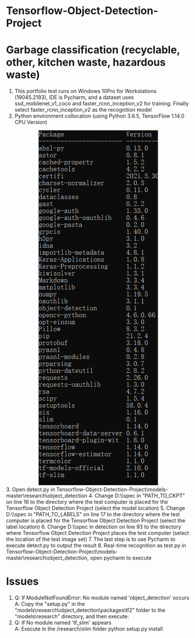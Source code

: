 # Tensorflow-Object-Detection-Project
# Garbage classification (recyclable, other, kitchen waste, hazardous waste)

1. This portfolio test runs on Windows 10Pro for Workstations (19045.2193), IDE is Pycharm, and a dataset uses ssd_mobilenet_v1_coco and faster_rcnn_inception_v2 for training. Finally select faster_rcnn_inception_v2 as the recognition model
2. Python environment collocation (using Python 3.6.5, TensorFlow 1.14.0 CPU Version)
<div align=center>
<img src="https://github.com/leo770/Tensorflow-Object-Detection-Project/blob/main/img-folder/image.png">
</div>
3. Open detect.py in Tensorflow-Object-Detection-Project\models-master\research\object_detection  
4. Change D:\\spec in "PATH_TO_CKPT" on line 16 to the directory where the test computer is placed for the Tensorflow Object Detection Project (select the model location)  
5. Change D:\\spec in "PATH_TO_LABELS" on line 17 to the directory where the test computer is placed for the Tensorflow Object Detection Project (select the label location)  
6. Change D:\\spec in detection on line 93 to the directory where Tensorflow Object Detection Project places the test computer (select the location of the test image set)  
7. The last step is to use Pycharm to execute detect.py to output the result  
8. Real-time recognition as test.py in Tensorflow-Object-Detection-Project\models-master\research\object_detection, open pycharm to execute  

# Issues
1. Q: If ModuleNotFoundError: No module named 'object_detection' occurs  
A: Copy the "setup.py" in the "models\research\object_detection\packages\tf2" folder to the "models\research" directory, and then execute:  
2. Q: If No module named 'tf_slim' appears  
A: Execute in the /research/slim folder
python setup.py install
